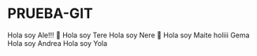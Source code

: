 # PRUEBA-GIT

Hola soy Ale!!! 💜
Hola soy Tere
Hola soy Nere 🐣
Hola soy Maite
holiii Gema
Hola soy Andrea 
Hola soy Yola
